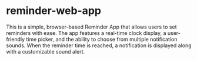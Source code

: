 # reminder-web-app
This is a simple, browser-based Reminder App that allows users to set reminders with ease. The app features a real-time clock display, a user-friendly time picker, and the ability to choose from multiple notification sounds. When the reminder time is reached, a notification is displayed along with a customizable sound alert.

